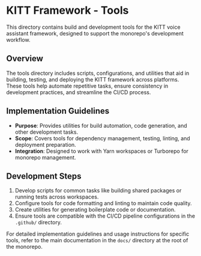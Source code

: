 # KITT Framework - Tools

This directory contains build and development tools for the KITT voice assistant framework, designed to support the monorepo's development workflow.

## Overview

The tools directory includes scripts, configurations, and utilities that aid in building, testing, and deploying the KITT framework across platforms. These tools help automate repetitive tasks, ensure consistency in development practices, and streamline the CI/CD process.

## Implementation Guidelines

- **Purpose**: Provides utilities for build automation, code generation, and other development tasks.
- **Scope**: Covers tools for dependency management, testing, linting, and deployment preparation.
- **Integration**: Designed to work with Yarn workspaces or Turborepo for monorepo management.

## Development Steps

1. Develop scripts for common tasks like building shared packages or running tests across workspaces.
2. Configure tools for code formatting and linting to maintain code quality.
3. Create utilities for generating boilerplate code or documentation.
4. Ensure tools are compatible with the CI/CD pipeline configurations in the `.github/` directory.

For detailed implementation guidelines and usage instructions for specific tools, refer to the main documentation in the `docs/` directory at the root of the monorepo.
